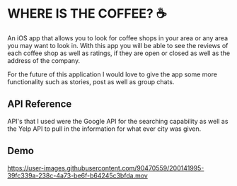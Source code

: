 # WHERE IS THE COFFEE? ☕️

An iOS app that allows you to look for coffee shops in your area or any area you may want to look in. With this app you will be able to see the reviews of each coffee shop as well as ratings, if they are open or closed as well as the address of the company.

For the future of this application I would love to give the app some more functionality such as stories, post as well as group chats.

## API Reference

API's that I used were the Google API for the searching capability as well as the Yelp API to pull in the information for what ever city was given.

## Demo

https://user-images.githubusercontent.com/90470559/200141995-39fc339a-238c-4a73-be6f-b64245c3bfda.mov
